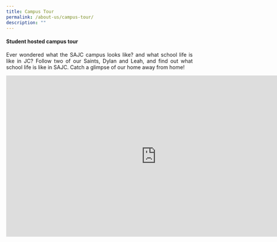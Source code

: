 ```yaml
---
title: Campus Tour
permalink: /about-us/campus-tour/
description: ""
---
```


<h4><strong>Student hosted campus tour</strong></h4>
<p align="justify">Ever wondered what the SAJC campus looks like? and what school life is like in JC? Follow two of our Saints, Dylan and Leah, and find out what school life is like in SAJC. Catch a glimpse of our home away from home!</p>
<iframe width="810" height="437" src="https://www.youtube.com/embed/7I09yfedfZQ" title="SAJC Virtual Campus Tour 2020" frameborder="0" allow="accelerometer; autoplay; clipboard-write; encrypted-media; gyroscope; picture-in-picture" allowfullscreen></iframe>